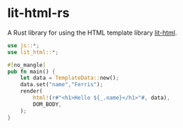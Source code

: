 # lit-html-rs

A Rust library for using the HTML template library [lit-html](https://lit-html.polymer-project.org/).

```rust
use js::*;
use lit_html::*;

#[no_mangle]
pub fn main() {
    let data = TemplateData::new();
    data.set("name","Ferris");
    render(
        html!(r#"<h1>Hello ${_.name}</h1>"#, data),
        DOM_BODY,
    );
}
```

